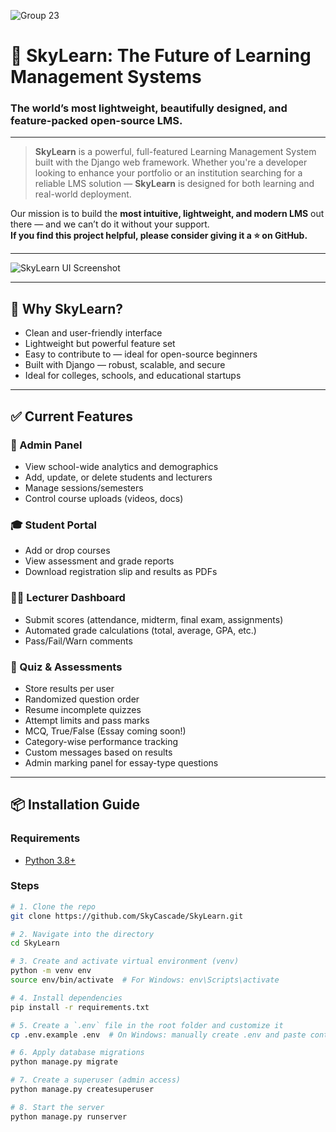 ![Group 23](https://github.com/user-attachments/assets/4e84251a-27b0-462b-bd5e-fb0bcadc4694)

# 🚀 SkyLearn: The Future of Learning Management Systems  
### The world’s most lightweight, beautifully designed, and feature-packed open-source LMS.

---

> **SkyLearn** is a powerful, full-featured Learning Management System built with the Django web framework. Whether you're a developer looking to enhance your portfolio or an institution searching for a reliable LMS solution — **SkyLearn** is designed for both learning and real-world deployment.

Our mission is to build the **most intuitive, lightweight, and modern LMS** out there — and we can’t do it without your support.  
**If you find this project helpful, please consider giving it a ⭐️ on GitHub.**



---

![SkyLearn UI Screenshot](https://github.com/user-attachments/assets/08644f49-6ae0-4695-86cc-afe331c6f61a)

---

## 🎯 Why SkyLearn?

- Clean and user-friendly interface  
- Lightweight but powerful feature set  
- Easy to contribute to — ideal for open-source beginners  
- Built with Django — robust, scalable, and secure  
- Ideal for colleges, schools, and educational startups  

---

## ✅ Current Features

### 🔐 Admin Panel
- View school-wide analytics and demographics
- Add, update, or delete students and lecturers
- Manage sessions/semesters
- Control course uploads (videos, docs)

### 🎓 Student Portal
- Add or drop courses
- View assessment and grade reports
- Download registration slip and results as PDFs

### 👨‍🏫 Lecturer Dashboard
- Submit scores (attendance, midterm, final exam, assignments)
- Automated grade calculations (total, average, GPA, etc.)
- Pass/Fail/Warn comments

### 🧠 Quiz & Assessments
- Store results per user
- Randomized question order
- Resume incomplete quizzes
- Attempt limits and pass marks
- MCQ, True/False (Essay coming soon!)
- Category-wise performance tracking
- Custom messages based on results
- Admin marking panel for essay-type questions

---

## 📦 Installation Guide

### Requirements
- [Python 3.8+](https://www.python.org/downloads/)

### Steps

```bash
# 1. Clone the repo
git clone https://github.com/SkyCascade/SkyLearn.git

# 2. Navigate into the directory
cd SkyLearn

# 3. Create and activate virtual environment (venv)
python -m venv env
source env/bin/activate  # For Windows: env\Scripts\activate

# 4. Install dependencies
pip install -r requirements.txt

# 5. Create a `.env` file in the root folder and customize it
cp .env.example .env  # On Windows: manually create .env and paste contents

# 6. Apply database migrations
python manage.py migrate

# 7. Create a superuser (admin access)
python manage.py createsuperuser

# 8. Start the server
python manage.py runserver
